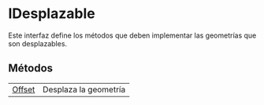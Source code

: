 # IDesplazable

Este interfaz define los métodos que deben implementar las geometrías que son desplazables.

## Métodos

|  |  |
| :--- | :--- |
| [Offset](metodos/offset.md) | Desplaza la geometría |

